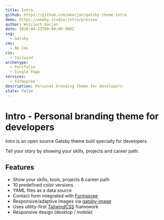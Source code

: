 ```yaml
---
title: Intro.
github: https://github.com/wkocjan/gatsby-theme-intro
demo: https://weeby.studio/intro/preview
author: Wojciech Kocjan
date: 2020-04-23T00:00:00.000Z
ssg:
  - Gatsby
cms:
  - No Cms
css:
  - Tailwind
archetype:
  - Portfolio
  - Single Page
services:
  - Formspree
description: Personal branding theme for developers
stale: false
---
```


# Intro - Personal branding theme for developers

Intro is an open source Gatsby theme built specially for developers.

Tell your story by showing your skills, projects and career path.

## Features

- Show your skills, tools, projects & career path
- 10 predefined color versions
- YAML files as a data source
- Contact form integrated with [Formspree](https://formspree.io/)
- Responsive/adaptive images via [gatsby-image](https://www.gatsbyjs.org/packages/gatsby-image/)
- Uses utility-first [TailwindCSS](https://tailwindcss.com/) framework
- Responsive design (desktop / mobile)
